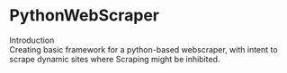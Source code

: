 # PythonWebScraper

Introduction <br/>
Creating basic framework for a python-based webscraper, with intent to scrape dynamic sites where Scraping might be inhibited.
<br/>
